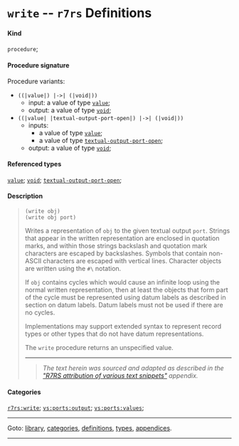 

<a id='definition__r7rs__write'></a>

# `write` -- `r7rs` Definitions


#### Kind

`procedure`;


#### Procedure signature

Procedure variants:
 * `((|value|) |->| (|void|))`
   * input: a value of type [`value`](../../r7rs/types/value.md#type__r7rs__value);
   * output: a value of type [`void`](../../r7rs/types/void.md#type__r7rs__void);
 * `((|value| |textual-output-port-open|) |->| (|void|))`
   * inputs:
     * a value of type [`value`](../../r7rs/types/value.md#type__r7rs__value);
     * a value of type [`textual-output-port-open`](../../r7rs/types/textual-output-port-open.md#type__r7rs__textual-output-port-open);
   * output: a value of type [`void`](../../r7rs/types/void.md#type__r7rs__void);


#### Referenced types

[`value`](../../r7rs/types/value.md#type__r7rs__value);
[`void`](../../r7rs/types/void.md#type__r7rs__void);
[`textual-output-port-open`](../../r7rs/types/textual-output-port-open.md#type__r7rs__textual-output-port-open);


#### Description

> ````
> (write obj)
> (write obj port)
> ````
> 
> 
> Writes a representation of `obj` to the given textual output
> `port`.  Strings
> that appear in the written representation are enclosed in quotation marks, and
> within those strings backslash and quotation mark characters are
> escaped by backslashes.  Symbols that contain non-ASCII characters
> are escaped with vertical lines.
> Character objects are written using the `#\` notation.
> 
> If `obj` contains cycles which would cause an infinite loop using
> the normal written representation, then at least the objects that form
> part of the cycle must be represented using datum labels as described
> in section on datum labels.  Datum labels must not be used if there
> are no cycles.
> 
> Implementations may support extended syntax to represent record types or
> other types that do not have datum representations.
> 
> The `write` procedure returns an unspecified value.
> 
> 
> ----
> > *The text herein was sourced and adapted as described in the ["R7RS attribution of various text snippets"](../../r7rs/appendices/attribution.md#appendix__r7rs__attribution) appendix.*


#### Categories

[`r7rs:write`](../../r7rs/categories/r7rs_3a_write.md#category__r7rs__r7rs_3a_write);
[`vs:ports:output`](../../r7rs/categories/vs_3a_ports_3a_output.md#category__r7rs__vs_3a_ports_3a_output);
[`vs:ports:values`](../../r7rs/categories/vs_3a_ports_3a_values.md#category__r7rs__vs_3a_ports_3a_values);

----

Goto: [library](../../r7rs/_index.md#library__r7rs), [categories](../../r7rs/categories/_index.md#toc__r7rs__categories), [definitions](../../r7rs/definitions/_index.md#toc__r7rs__definitions), [types](../../r7rs/types/_index.md#toc__r7rs__types), [appendices](../../r7rs/appendices/_index.md#toc__r7rs__appendices).

----

